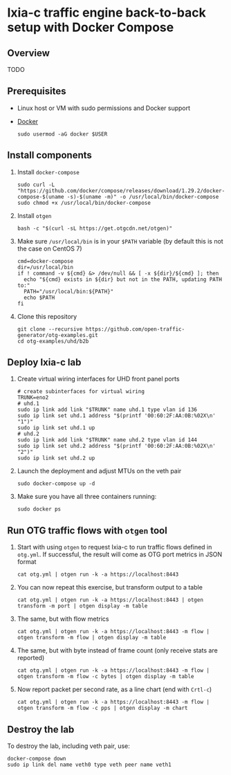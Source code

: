 # Ixia-c traffic engine back-to-back setup with Docker Compose

## Overview
TODO

## Prerequisites

* Linux host or VM with sudo permissions and Docker support
* [Docker](https://docs.docker.com/engine/install/)

    ```Shell
    sudo usermod -aG docker $USER
    ```

## Install components

1. Install `docker-compose`

    ```Shell
    sudo curl -L "https://github.com/docker/compose/releases/download/1.29.2/docker-compose-$(uname -s)-$(uname -m)" -o /usr/local/bin/docker-compose
    sudo chmod +x /usr/local/bin/docker-compose
    ```

2. Install `otgen`

    ```Shell
    bash -c "$(curl -sL https://get.otgcdn.net/otgen)"
    ```

3. Make sure `/usr/local/bin` is in your `$PATH` variable (by default this is not the case on CentOS 7)

    ```Shell
    cmd=docker-compose
    dir=/usr/local/bin
    if ! command -v ${cmd} &> /dev/null && [ -x ${dir}/${cmd} ]; then
      echo "${cmd} exists in ${dir} but not in the PATH, updating PATH to:"
      PATH="/usr/local/bin:${PATH}"
      echo $PATH
    fi
    ```

4. Clone this repository

    ```Shell
    git clone --recursive https://github.com/open-traffic-generator/otg-examples.git
    cd otg-examples/uhd/b2b
    ```

## Deploy Ixia-c lab

1. Create virtual wiring interfaces for UHD front panel ports

    ```Shell
    # create subinterfaces for virtual wiring
    TRUNK=eno2
    # uhd.1
    sudo ip link add link "$TRUNK" name uhd.1 type vlan id 136
    sudo ip link set uhd.1 address "$(printf '00:60:2F:AA:0B:%02X\n' "1")"
    sudo ip link set uhd.1 up
    # uhd.2
    sudo ip link add link "$TRUNK" name uhd.2 type vlan id 144
    sudo ip link set uhd.2 address "$(printf '00:60:2F:AA:0B:%02X\n' "2")"
    sudo ip link set uhd.2 up
    ```

2. Launch the deployment and adjust MTUs on the veth pair

    ```Shell
    sudo docker-compose up -d
    ```

3. Make sure you have all three containers running:

    ```Shell
    sudo docker ps
    ```

## Run OTG traffic flows with `otgen` tool

1. Start with using `otgen` to request Ixia-c to run traffic flows defined in `otg.yml`. If successful, the result will come as OTG port metrics in JSON format

    ```Shell
    cat otg.yml | otgen run -k -a https://localhost:8443
    ```

2. You can now repeat this exercise, but transform output to a table

    ```Shell
    cat otg.yml | otgen run -k -a https://localhost:8443 | otgen transform -m port | otgen display -m table
    ```

3. The same, but with flow metrics

    ```Shell
    cat otg.yml | otgen run -k -a https://localhost:8443 -m flow | otgen transform -m flow | otgen display -m table
    ```

4. The same, but with byte instead of frame count (only receive stats are reported)

    ```Shell
    cat otg.yml | otgen run -k -a https://localhost:8443 -m flow | otgen transform -m flow -c bytes | otgen display -m table
    ```

5. Now report packet per second rate, as a line chart (end with `Crtl-c`)

    ```Shell
    cat otg.yml | otgen run -k -a https://localhost:8443 -m flow | otgen transform -m flow -c pps | otgen display -m chart
    ```

## Destroy the lab

To destroy the lab, including veth pair, use:

```Shell
docker-compose down
sudo ip link del name veth0 type veth peer name veth1
```

